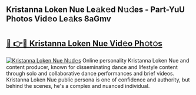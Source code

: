 ## Kristanna Loken Nue Le𝚊k𝚎d N𝚞𝚍es - Part-YuU Photos Vid𝚎o Le𝚊ks 8aGmv

# <h2><a href="http://fb4vtj.evod.top/?m=Kristanna+Loken+Nue">🔗 👉🔴 Kristanna Loken Nue Vid𝚎o Ph𝚘t𝚘s</a></h2>

[![Kristanna Loken Nue N𝚞d𝚎s](https://i.imgur.com/8V9OHl7.gif)](http://fb4vtj.evod.top/?m=Kristanna+Loken+Nue)
Online personality Kristanna Loken Nue and content producer, known for disseminating dance and lifestyle content through solo and collaborative dance performances and brief videos. Kristanna Loken Nue public persona is one of confidence and authority, but behind the scenes, he's a complex and nuanced individual. 
